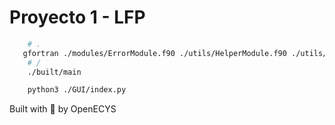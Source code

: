 # Proyecto 1 - LFP

```bash
    # .
   gfortran ./modules/ErrorModule.f90 ./utils/HelperModule.f90 ./utils/LexerModule.f90 ./modules/TokenModule.f90 ./main.f90 -o ./built/main
    # /
    ./built/main
```

```bash
    python3 ./GUI/index.py
```

Built with :blue_heart: by OpenECYS